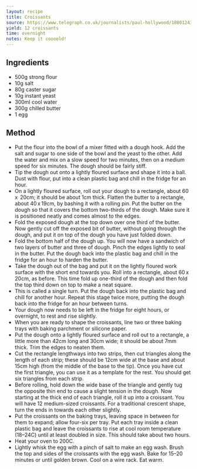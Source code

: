 ```yaml
---
layout: recipe
title: Croissants
source: https://www.telegraph.co.uk/journalists/paul-hollywood/10801243/Paul-Hollywood-how-to-make-perfect-croissants.html
yield: 12 croissants
time: overnight
notes: Keep it coooold!
---
```


## Ingredients
- 500g strong flour
- 10g salt
- 80g caster sugar
- 10g instant yeast
- 300ml cool water
- 300g chilled butter
- 1 egg

## Method
- Put the flour into the bowl of a mixer fitted with a dough hook. Add the salt and sugar to one side of the bowl and the yeast to the other. Add the water and mix on a slow speed for two minutes, then on a medium speed for six minutes. The dough should be fairly stiff.
- Tip the dough out onto a lightly floured surface and shape it into a ball. Dust with flour, put into a clean plastic bag and chill in the fridge for an hour.
- On a lightly floured surface, roll out your dough to a rectangle, about 60 x  20cm; it should be about 1cm thick. Flatten the butter to a rectangle, about 40 x 19cm, by bashing it with a rolling pin. Put the butter on the dough so that it covers the bottom two-thirds of the dough. Make sure it is positioned neatly and comes almost to the edges.
- Fold the exposed dough at the top down over one third of the butter. Now gently cut off the exposed bit of butter, without going through the dough, and put it on top of the dough you have just folded down.
- Fold the bottom half of the dough up. You will now have a sandwich of two layers of butter and three of dough. Pinch the edges lightly to seal in the butter. Put the dough back into the plastic bag and chill in the fridge for an hour to harden the butter.
- Take the dough out of the bag and put it on the lightly floured work surface with the short end towards you. Roll into a rectangle, about 60 x 20cm, as before. This time fold up one-third of the dough and then fold the top third down on top to make a neat square.
- This is called a single turn. Put the dough back into the plastic bag and chill for another hour. Repeat this stage twice more, putting the dough back into the fridge for an hour between turns.
- Your dough now needs to be left in the fridge for eight hours, or overnight, to rest and rise slightly.
- When you are ready to shape the croissants, line two or three baking trays with baking parchment or silicone paper.
- Put the dough onto a lightly floured surface and roll out to a rectangle, a little more than 42cm long and 30cm wide; it should be about 7mm thick. Trim the edges to neaten them.
- Cut the rectangle lengthways into two strips, then cut triangles along the length of each strip; these should be 12cm wide at the base and about 15cm high (from the middle of the base to the tip). Once you have cut the first triangle, you can use it as a template for the rest. You should get six triangles from each strip.
- Before rolling, hold down the wide base of the triangle and gently tug the opposite thin end to cause a slight tension in the dough. Now starting at the thick end of each triangle, roll it up into a croissant. You will have 12 medium-sized croissants. For a traditional crescent shape, turn the ends in towards each other slightly.
- Put the croissants on the baking trays, leaving space in between for them to expand; allow four-six per tray. Put each tray inside a clean plastic bag and leave the croissants to rise at cool room temperature (18–24C) until at least doubled in size. This should take about two hours.
- Heat your oven to 200C.
- Lightly whisk the egg with a pinch of salt to make an egg wash. Brush the top and sides of the croissants with the egg wash. Bake for 15–20 minutes or until golden brown. Cool on a wire rack. Eat warm. 
